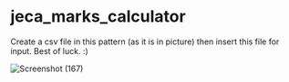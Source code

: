 # jeca_marks_calculator
Create a csv file in this pattern (as it is in picture) then insert this file for input.
Best of luck. :)

![Screenshot (167)](https://github.com/Programmerlogic/jeca_marks_calculator/assets/90715479/74385fe3-0cc5-42b3-9372-70418c96c122)
